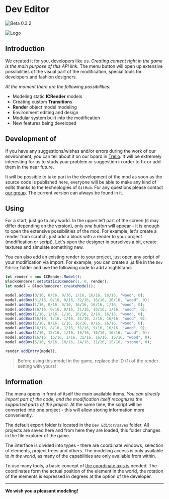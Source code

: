 # Dev Editor

[](https://icmods.mineprogramming.org/mod?id=614)![Beta 0.3.2](https://img.shields.io/badge/version-0.3.2-green.svg)

![Logo](https://i.imgur.com/DBA28dI.png)

## Introduction

We created it for you, developers like us. *Creating content right in the game is the main purpose of this API link.* The menu button will open up extensive possibilities of the visual part of the modification, special tools for developers and fashion designers.

*At the moment there are the following possibilities:*

- Modeling static **ICRender** models
- Creating custom **Transition**s
- **Render** object model modeling
- Environment editing and design
- Modular system built into the modification
- New features being developed

## Development of

If you have any suggestions/wishes and/or errors during the work of our environment, you can tell about it on our board in [Trello](https://trello.com/b/wzYtpA3W/dev-editor). It will be extremely interesting for us to study your problem or suggestion in order to fix or add them in the near future.

It will be possible to take part in the development of the mod as soon as the source code is published here, everyone will be able to make any kind of edits thanks to the technologies of `GitHub`. For any questions please contact [our group](https://vk.me/nernar). The current version can always be found in it.

## Using

For a start, just go to any world. In the upper left part of the screen (it may differ depending on the version), only *one button* will appear - it is enough to open the extensive possibilities of the mod. For example, let's create a render from scratch, just add a block with a render to your project (modification or script). Let's open the designer in ourselves a bit, create textures and simulate something new.

You can also add an existing render to your project, just open any script of your modification via import. For example, you can create a *.js* file in the `Dev Editor` folder and use the following code to add a nightstand:

```js
let render = new ICRender.Model();
BlockRenderer.setStaticICRender(1, 0, render);
let model = BlockRenderer.createModel();

model.addBox(0/16, 0/16, 0/16, 1/16, 16/16, 16/16, "wood", 0);
model.addBox(31/16, 0/16, 0/16, 32/16, 16/16, 16/16, "wood", 0);
model.addBox(1/16, 0/16, 0/16, 16/16, 16/16, 1/16, "wood", 0);
model.addBox(16/16, 0/16, 0/16, 31/16, 16/16, 1/16, "wood", 0);
model.addBox(1/16, 1/16, 1/16, 16/16, 2/16, 16/16, "wood", 0);
model.addBox(16/16, 1/16, 1/16, 31/16, 2/16, 16/16, "wood", 0);
model.addBox(1/16, 8/16, 1/16, 16/16, 9/16, 16/16, "wood", 0);
model.addBox(16/16, 8/16, 1/16, 31/16, 9/16, 16/16, "wood", 0);
model.addBox(1/16, 15/16, 1/16, 16/16, 16/16, 16/16, "wood", 0);
model.addBox(16/16, 15/16, 1/16, 31/16, 16/16, 16/16, "wood", 0);
model.addBox(5/16, 9/16, 10/16, 14/16, 11/16, 15/16, "stone", 0);

render.addEntry(model);
```

> Before using this model in the game, replace the ID (1) of the render setting with yours!

## Information

The menu opens in front of itself the main available items. *You can directly import part of the code, and the modification itself recognizes the supported parts of the project.* At the same time, the script will be converted into one project - this will allow storing information more conveniently.

The default export folder is located in the `Dev Editor/saves` folder.  All projects are saved here and from here they are loaded, this folder changes in the file explorer of the game.

The interface is divided into types - there are coordinate windows, selection of elements, project trees and others.  The modeling access is only available to *in the world*, as many of the capabilities are only available from within.

To use many tools, a basic concept of [the coordinate axis is](https://ru.m.wikipedia.org/wiki/%D0%A1%D0%B8%D1%81%D1%82%D0%B5%D0%BC%D0%B0_%D0%BA%D0%BE%D0%BE%D1%80%D0%B4%D0%B8%D0%BD%D0%B0%D1%82) needed. The coordinates form the actual position of the element in the world, the rotation of the elements is expressed in degrees at the option of the developer.

---

**We wish you a pleasant modeling!**
